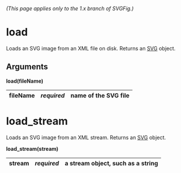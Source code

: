 _(This page applies only to the 1.x branch of SVGFig.)_

# load #

Loads an SVG image from an XML file on disk.  Returns an [SVG](ClassSVG.md) object.

## Arguments ##

**load(fileName)**

| fileName | _**required**_ | name of the SVG file |
|:---------|:---------------|:---------------------|

# load\_stream #

Loads an SVG image from an XML stream.  Returns an [SVG](ClassSVG.md) object.

**load\_stream(stream)**

| stream | _**required**_ | a stream object, such as a string |
|:-------|:---------------|:----------------------------------|
